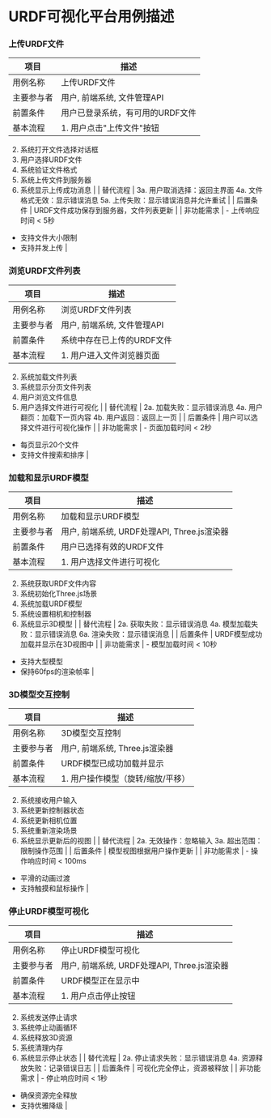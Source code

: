 # URDF可视化平台用例描述

### 上传URDF文件

| 项目 | 描述 |
|------|------|
| 用例名称 | 上传URDF文件 |
| 主要参与者 | 用户, 前端系统, 文件管理API |
| 前置条件 | 用户已登录系统，有可用的URDF文件 |
| 基本流程 | 1. 用户点击"上传文件"按钮
2. 系统打开文件选择对话框
3. 用户选择URDF文件
4. 系统验证文件格式
5. 系统上传文件到服务器
6. 系统显示上传成功消息 |
| 替代流程 | 3a. 用户取消选择：返回主界面
4a. 文件格式无效：显示错误消息
5a. 上传失败：显示错误消息并允许重试 |
| 后置条件 | URDF文件成功保存到服务器，文件列表更新 |
| 非功能需求 | - 上传响应时间 < 5秒
- 支持文件大小限制
- 支持并发上传 |

### 浏览URDF文件列表

| 项目 | 描述 |
|------|------|
| 用例名称 | 浏览URDF文件列表 |
| 主要参与者 | 用户, 前端系统, 文件管理API |
| 前置条件 | 系统中存在已上传的URDF文件 |
| 基本流程 | 1. 用户进入文件浏览器页面
2. 系统加载文件列表
3. 系统显示分页文件列表
4. 用户浏览文件信息
5. 用户选择文件进行可视化 |
| 替代流程 | 2a. 加载失败：显示错误消息
4a. 用户翻页：加载下一页内容
4b. 用户返回：返回上一页 |
| 后置条件 | 用户可以选择文件进行可视化操作 |
| 非功能需求 | - 页面加载时间 < 2秒
- 每页显示20个文件
- 支持文件搜索和排序 |

### 加载和显示URDF模型

| 项目 | 描述 |
|------|------|
| 用例名称 | 加载和显示URDF模型 |
| 主要参与者 | 用户, 前端系统, URDF处理API, Three.js渲染器 |
| 前置条件 | 用户已选择有效的URDF文件 |
| 基本流程 | 1. 用户选择文件进行可视化
2. 系统获取URDF文件内容
3. 系统初始化Three.js场景
4. 系统加载URDF模型
5. 系统设置相机和控制器
6. 系统显示3D模型 |
| 替代流程 | 2a. 获取失败：显示错误消息
4a. 模型加载失败：显示错误消息
6a. 渲染失败：显示错误消息 |
| 后置条件 | URDF模型成功加载并显示在3D视图中 |
| 非功能需求 | - 模型加载时间 < 10秒
- 支持大型模型
- 保持60fps的渲染帧率 |

### 3D模型交互控制

| 项目 | 描述 |
|------|------|
| 用例名称 | 3D模型交互控制 |
| 主要参与者 | 用户, 前端系统, Three.js渲染器 |
| 前置条件 | URDF模型已成功加载并显示 |
| 基本流程 | 1. 用户操作模型（旋转/缩放/平移）
2. 系统接收用户输入
3. 系统更新控制器状态
4. 系统更新相机位置
5. 系统重新渲染场景
6. 系统显示更新后的视图 |
| 替代流程 | 2a. 无效操作：忽略输入
3a. 超出范围：限制操作范围 |
| 后置条件 | 模型视图根据用户操作更新 |
| 非功能需求 | - 操作响应时间 < 100ms
- 平滑的动画过渡
- 支持触摸和鼠标操作 |

### 停止URDF模型可视化

| 项目 | 描述 |
|------|------|
| 用例名称 | 停止URDF模型可视化 |
| 主要参与者 | 用户, 前端系统, URDF处理API, Three.js渲染器 |
| 前置条件 | URDF模型正在显示中 |
| 基本流程 | 1. 用户点击停止按钮
2. 系统发送停止请求
3. 系统停止动画循环
4. 系统释放3D资源
5. 系统清理内存
6. 系统显示停止状态 |
| 替代流程 | 2a. 停止请求失败：显示错误消息
4a. 资源释放失败：记录错误日志 |
| 后置条件 | 可视化完全停止，资源被释放 |
| 非功能需求 | - 停止响应时间 < 1秒
- 确保资源完全释放
- 支持优雅降级 |

